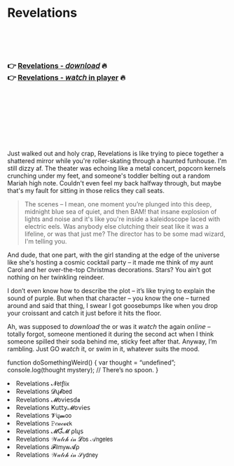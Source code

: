 <h1>Revelations</h1>

<br><br><br>

<h3>👉 <a href="https://Jesses-unvinlifi1984.github.io/tcxdupbbqj/">Revelations - 𝘥𝘰𝘸𝘯𝘭𝘰𝘢𝘥</a> 🔥<br>
👉 <a href="https://Jesses-unvinlifi1984.github.io/tcxdupbbqj/">Revelations - 𝘸𝘢𝘵𝘤𝘩 in player</a> 🔥
</h3>



<br><br><br><br><br><br><br>


Just walked out and holy crap, Revelations is like trying to piece together a shattered mirror while you're roller-skating through a haunted funhouse. I'm still dizzy af. The theater was echoing like a metal concert, popcorn kernels crunching under my feet, and someone's toddler belting out a random Mariah high note. Couldn't even feel my back halfway through, but maybe that's my fault for sitting in those relics they call seats.

> The scenes – I mean, one moment you’re plunged into this deep, midnight blue sea of quiet, and then BAM! that insane explosion of lights and noise and it's like you're inside a kaleidoscope laced with electric eels. Was anybody else clutching their seat like it was a lifeline, or was that just me? The director has to be some mad wizard, I'm telling you.

And dude, that one part, with the girl standing at the edge of the universe like she's hosting a cosmic cocktail party – it made me think of my aunt Carol and her over-the-top Christmas decorations. Stars? You ain’t got nothing on her twinkling reindeer.

I don’t even know how to describe the plot – it’s like trying to explain the sound of purple. But when that character – you know the one – turned around and said that thing, I swear I got goosebumps like when you drop your croissant and catch it just before it hits the floor.

Ah, was supposed to 𝘥𝘰𝘸𝘯𝘭𝘰𝘢𝘥 the   or was it 𝘸𝘢𝘵𝘤𝘩 the   again 𝘰𝘯𝘭𝘪𝘯𝘦 – totally forgot, someone mentioned it during the second act when I think someone spilled their soda behind me, sticky feet after that. Anyway, I’m rambling. Just GO 𝘸𝘢𝘵𝘤𝘩 it, or swim in it, whatever suits the mood.

function doSomethingWeird() {
    var thought = “undefined”;
    console.log(thought  mystery); // There’s no spoon.
}

<li>Revelations 𝓝𝖾𝗍ƒ𝗅𝗂𝗑</li>
<li>Revelations 𝓓ų𝓫𝖻𝖾𝖽</li>
<li>Revelations 𝓜𝗈ν𝗂𝖾𝗌ԁ𝖆</li>
<li>Revelations Ҝ𝗎𝗍𝗍𝗒𝓜𝗈ν𝗂𝖾𝗌</li>
<li>Revelations 𝓥ų𝓶𝗈𝗈</li>
<li>Revelations 𝙿𝑒𝒶𝒸𝓸𝐜𝗄</li>
<li>Revelations 𝓜Ɠ𝓜 ρ𝗅ų𝗌</li>
<li>Revelations 𝒲𝒶𝓉𝒸𝒽 𝒾𝓃 𝓛𝗈𝗌 𝒜𝗇𝗀𝖾𝗅𝖾𝗌</li>
<li>Revelations 𝓕𝗂𝗅𝗆𝗒𝗐𝓐ρ</li>
<li>Revelations 𝒲𝒶𝓉𝒸𝒽 𝒾𝓃 𝒮𝗒𝖽𝗇𝖾𝗒</li>
